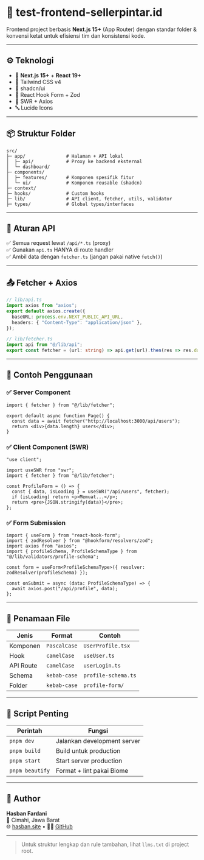 # 🧪 test-frontend-sellerpintar.id

Frontend project berbasis **Next.js 15+** (App Router) dengan standar folder & konvensi ketat untuk efisiensi tim dan konsistensi kode.

---

## ⚙️ Teknologi

- 🔧 **Next.js 15+** + **React 19+**
- 🎨 Tailwind CSS v4
- 🧩 shadcn/ui
- 🧾 React Hook Form + Zod
- 🔄 SWR + Axios
- 🔤 Lucide Icons

---

## 📦 Struktur Folder

```
src/
├─ app/               # Halaman + API lokal
│  ├─ api/            # Proxy ke backend eksternal
│  └─ dashboard/
├─ components/
│  ├─ features/       # Komponen spesifik fitur
│  └─ ui/             # Komponen reusable (shadcn)
├─ context/           
├─ hooks/             # Custom hooks
├─ lib/               # API client, fetcher, utils, validator
├─ types/             # Global types/interfaces
```

---

## 🔌 Aturan API

✅ Semua request lewat `/api/*.ts` (proxy)  
✅ Gunakan `api.ts` HANYA di route handler  
✅ Ambil data dengan `fetcher.ts` (jangan pakai native `fetch()`)

---

## 📤 Fetcher + Axios

```ts
// lib/api.ts
import axios from "axios";
export default axios.create({
  baseURL: process.env.NEXT_PUBLIC_API_URL,
  headers: { "Content-Type": "application/json" },
});
```

```ts
// lib/fetcher.ts
import api from "@/lib/api";
export const fetcher = (url: string) => api.get(url).then(res => res.data);
```

---

## 🧠 Contoh Penggunaan

### ✅ Server Component

```tsx
import { fetcher } from "@/lib/fetcher";

export default async function Page() {
  const data = await fetcher("http://localhost:3000/api/users");
  return <div>{data.length} users</div>;
}
```

### ✅ Client Component (SWR)

```tsx
"use client";

import useSWR from "swr";
import { fetcher } from "@/lib/fetcher";

const ProfileForm = () => {
  const { data, isLoading } = useSWR("/api/users", fetcher);
  if (isLoading) return <p>Memuat...</p>;
  return <pre>{JSON.stringify(data)}</pre>;
};
```

### ✅ Form Submission

```tsx
import { useForm } from "react-hook-form";
import { zodResolver } from "@hookform/resolvers/zod";
import axios from "axios";
import { profileSchema, ProfileSchemaType } from "@/lib/validators/profile-schema";

const form = useForm<ProfileSchemaType>({ resolver: zodResolver(profileSchema) });

const onSubmit = async (data: ProfileSchemaType) => {
  await axios.post("/api/profile", data);
};
```

---

## 🧩 Penamaan File

| Jenis         | Format       | Contoh               |
|---------------|--------------|----------------------|
| Komponen      | `PascalCase` | `UserProfile.tsx`    |
| Hook          | `camelCase`  | `useUser.ts`         |
| API Route     | `camelCase`  | `userLogin.ts`       |
| Schema        | `kebab-case` | `profile-schema.ts`  |
| Folder        | `kebab-case` | `profile-form/`      |

---

## 📜 Script Penting

| Perintah       | Fungsi                          |
|----------------|---------------------------------|
| `pnpm dev`     | Jalankan development server     |
| `pnpm build`   | Build untuk production          |
| `pnpm start`   | Start server production         |
| `pnpm beautify`| Format + lint pakai Biome       |

---

## 👤 Author

**Hasban Fardani**  
📍 Cimahi, Jawa Barat  
🌐 [hasban.site](https://hasban.site) • 🧑‍💻 [GitHub](https://github.com/Hasban-Fardani)

---

> Untuk struktur lengkap dan rule tambahan, lihat `llms.txt` di project root.
